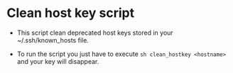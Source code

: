 # Clean host key script

* This script clean deprecated host keys stored in your ~/.ssh/known_hosts file.

* To run the script you just have to execute `sh clean_hostkey <hostname>` and your key will disappear.
